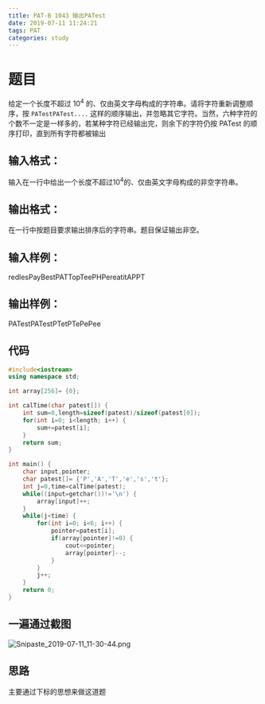 ```yaml
---
title: PAT-B 1043 输出PATest
date: 2019-07-11 11:24:21
tags: PAT
categories: study
---
```

# 题目
给定一个长度不超过 10<sup>4</sup> 的、仅由英文字母构成的字符串。请将字符重新调整顺序，按 `PATestPATest....` 这样的顺序输出，并忽略其它字符。当然，六种字符的个数不一定是一样多的，若某种字符已经输出完，则余下的字符仍按 PATest 的顺序打印，直到所有字符都被输出
## 输入格式：
输入在一行中给出一个长度不超过10<sup>4</sup>的、仅由英文字母构成的非空字符串。
## 输出格式：
在一行中按题目要求输出排序后的字符串。题目保证输出非空。
## 输入样例：
redlesPayBestPATTopTeePHPereatitAPPT
## 输出样例：
PATestPATestPTetPTePePee
## 代码
```c++
#include<iostream>
using namespace std;

int array[256]= {0};

int calTime(char patest[]) {
	int sum=0,length=sizeof(patest)/sizeof(patest[0]);
	for(int i=0; i<length; i++) {
		sum+=patest[i];
	}	
	return sum;
}

int main() {
	char input,pointer;
	char patest[]= {'P','A','T','e','s','t'};
	int j=0,time=calTime(patest);
	while((input=getchar())!='\n') {
		array[input]++;
	}
	while(j<time) {
		for(int i=0; i<6; i++) {
			pointer=patest[i];
			if(array[pointer]!=0) {
				cout<<pointer;
				array[pointer]--; 
			}
		}
		j++;
	}
	return 0;
}
```
## 一遍通过截图
![Snipaste_2019-07-11_11-30-44.png](https://i.loli.net/2019/07/11/5d26ad8be72be84939.png)
## 思路
主要通过下标的思想来做这道题